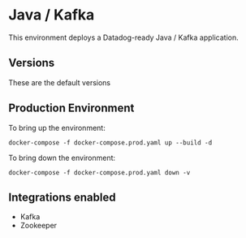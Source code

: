 # Java / Kafka
This environment deploys a Datadog-ready Java / Kafka application.

## Versions
These are the default versions

## Production Environment
To bring up the environment:
```
docker-compose -f docker-compose.prod.yaml up --build -d
```

To bring down the environment:
```
docker-compose -f docker-compose.prod.yaml down -v
```

## Integrations enabled

- Kafka
- Zookeeper